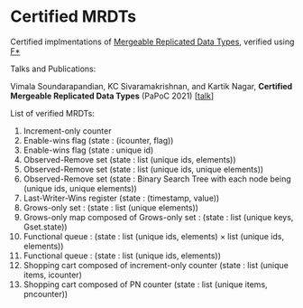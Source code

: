 # Certified MRDTs

Certified implmentations of [Mergeable Replicated Data Types](https://dl.acm.org/doi/10.1145/3360580), verified using [F*](https://www.fstar-lang.org/)


Talks and Publications:

Vimala Soundarapandian, KC Sivaramakrishnan, and Kartik Nagar, **Certified Mergeable Replicated Data Types** (PaPoC 2021) [[talk](https://youtu.be/6TTRv5rLI-8)]

List of verified MRDTs:

1. Increment-only counter
2. Enable-wins flag (state : (icounter, flag))
3. Enable-wins flag (state : unique id)
4. Observed-Remove set (state : list (unique ids, elements))
5. Observed-Remove set (state : list (unique ids, unique elements))
6. Observed-Remove set (state : Binary Search Tree with each node being (unique ids, unique elements))
7. Last-Writer-Wins register (state : (timestamp, value))
8. Grows-only set : (state : list (unique elements))
9. Grows-only map composed of Grows-only set : (state : list (unique keys, Gset.state))
10. Functional queue : (state : list (unique ids, elements) × list (unique ids, elements))
11. Functional queue : (state : list (unique ids, elements))
12. Shopping cart composed of increment-only counter (state : list (unique items, icounter)
13. Shopping cart composed of PN counter (state : list (unique items, pncounter))

